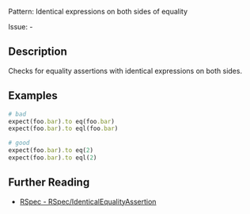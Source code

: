 Pattern: Identical expressions on both sides of equality

Issue: -

## Description

Checks for equality assertions with identical expressions on both sides.

## Examples

```ruby
# bad
expect(foo.bar).to eq(foo.bar)
expect(foo.bar).to eql(foo.bar)

# good
expect(foo.bar).to eq(2)
expect(foo.bar).to eql(2)
```

## Further Reading

* [RSpec - RSpec/IdenticalEqualityAssertion](https://docs.rubocop.org/rubocop-rspec/cops_rspec.html#rspecidenticalequalityassertion)
